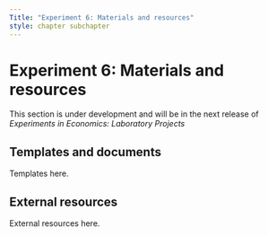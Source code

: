 ```yaml
---
Title: "Experiment 6: Materials and resources"
style: chapter subchapter
---
```


# Experiment 6: Materials and resources

This section is under development and will be in the next release of *Experiments in Economics: Laboratory Projects*

## Templates and documents

Templates here.

## External resources

External resources here.